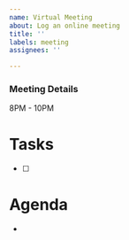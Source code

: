 ```yaml
---
name: Virtual Meeting
about: Log an online meeting
title: ''
labels: meeting
assignees: ''

---
```

### Meeting Details
8PM - 10PM
# Tasks
- [ ] 

# Agenda
- 
